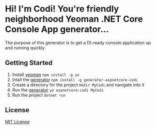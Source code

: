# Hi! I'm Codi! You're friendly neighborhood Yeoman .NET Core Console App generator...

The purpose of this generator is to get a DI-ready console application up and running quickly.

## Getting Started

1. Install [yeoman](https://github.com/yeoman/yo) `npm install -g yo`
2. Intall the [generator](https://github.com/pimbrouwers/generator-aspnetcore-codi) `npm install -g generator-aspnetcore-codi`
3. Create a directory for the project `mkdir MyCodi` and navigate into it
4. Run the [generator](https://github.com/pimbrouwers/generator-aspnetcore-codi) `yo aspnetcore-codi MyCodi`
5. Run the project `dotnet run`

## License
[MIT License](https://github.com/pimbrouwers/generator-aspnetcore-console/blob/master/LICENSE)